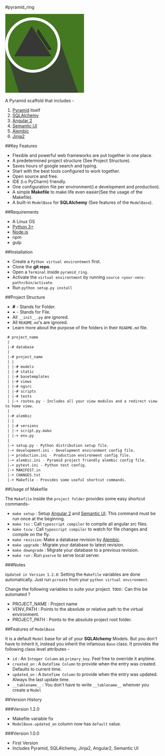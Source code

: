 #pyramid_ring

![Image not found](images/pyramid_ring.png)

A Pyramid scaffold that includes -

1. [Pyramid](http://www.pylonsproject.org/) itself
2. [SQLAlchemy](http://www.sqlalchemy.org/)
3. [Angular 2](https://angular.io/)
4. [Semantic UI](http://semantic-ui.com/)
5. [Alembic](http://alembic.zzzcomputing.com/)
6. [Jinja2](http://jinja.pocoo.org/docs/dev/)

##Key Features

* Flexible and powerful web frameworks are put together in one place.
* A predetermined project structure (See Project Structure).
* Saves hours of google search and typing.
* Start with the best tools configured to work together.
* Open source and free.
* IDE (i.o PyCharm) friendly.
* One configuration file per environment(i.e development and production).
* A simple **Makefile** to make life even easier(See the usage of the Makefile).
* A built-in `ModelBase` for **SQLAlchemy** (See features of the `ModelBase`).

##Requirements

* A Linux OS
* [Python 3+](https://www.python.org/downloads/)
* [Node.js](https://nodejs.org/en/)
* npm
* gulp

##Installation

- Create a `Python virtual environtment` first.
- Clone the **git repo**.
- Open a `Terminal` inside `pyramid_ring`. 
- Activate the `virtual environtment` by running `source <your-venv-path>/bin/activate`. 
- Run `python setup.py install`

##Project Structure

- **#** - Stands for Folder.
- **+** - Stands for File.
- All `__init__.py` are ignored.
- All `README.md`'s are ignored.
- Learn more about the purpose of the folders in their `README.md` file.

```
 # project_name
 |
 |-# database
 |
 |-# project_name
 | |
 | |-# models
 | |-# static
 | |-# basetemplates
 | |-# views
 | |-# ngsrc
 | |-# scripts
 | |-# tests
 | |-+ routes.py - Includes all your view modules and a redirect view to home view.
 |
 |-# alembic
 | |
 | |-# versions
 | |-+ script.py.mako
 | |-+ env.py
 |
 |-+ setup.py - Python distribution setup file.
 |-+ development.ini - Development environment config file.
 |-+ production.ini - Production environment config file.
 |-+ alembic.ini - Pyramid project friendly alembic config file.
 |-+ pytest.ini - Python test config.
 |-+ MANIFEST.in
 |-+ CHANGES.txt
 |-+ Makefile - Provides some useful shortcut commands.
```

##Usage of Makefile 

The `Makefile` inside the `project folder` provides some easy shortcut commands-

- `make setup` : Setup [Angular 2](https://angular.io/) and [Semantic UI](http://semantic-ui.com/). This command must be run once at the beginnng.
- `make tsc` : Call `typescript compiler` to compile all angular src files.
- `make tscw` : Call `typescript compiler` to watch for file changes and compile on the fly.
- `make revision`: Make a database revision by [Alembic](http://alembic.zzzcomputing.com/).
- `make upgrade` : Migrate your database to latest revision.
- `make downgrade` : Migrate your database to a previous revision.
- `make run` : Run `pserve` to serve local server.

###Notes

`Updated in Version 1.2.0`: Setting the `Makefile` variables are done automatically. Just run `pcreate` from your 
`python virtual environment`.

Change the following variables to suite your project. `TODO:` Can this be automated ?

- PROJECT_NAME : Project name
- VENV_PATH : Points to the absolute or relative path to the virtual environment.
- PROJECT_PATH : Points to the absolute project root folder.

##Features of `ModelBase`

It is a default `Model` base for all of your **SQLAlchemy** Models. But you don't have to inherit it, instead you 
inherit the infamous `Base` class. It provides the following class level attributes -

- `id` : An `Integer Column` as `primary_key`. Feel free to override it anytime.
- `created_on` : A `DateTime Column` to provide when the entry was created. Defaults to current time.
- `updated_on` : A `DateTime Column` to provide when the entry was updated. Always the last update time.
- `__tablename__` : You don't have to write `__tablename__` whenver you create a `Model`

##Version History

###Version 1.2.0

* Makefile variable fix
* `ModelBase.updated_on` column now has `default` value.

###Version 1.0.0

* First Version
* Includes Pyramid, SQLAlchemy, Jinja2, Angular2, Semantic UI
